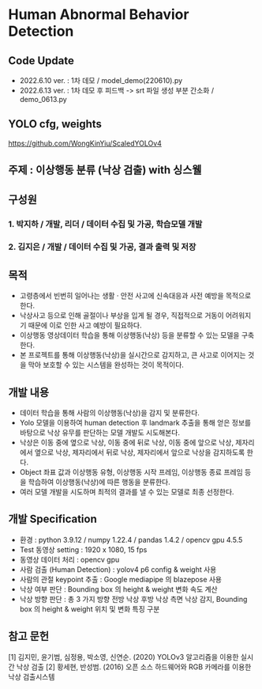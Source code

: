 # Human Abnormal Behavior Detection

## Code Update
- 2022.6.10 ver. : 1차 데모 / model_demo(220610).py
- 2022.6.13 ver. : 1차 데모 후 피드백 -> srt 파일 생성 부분 간소화 / demo_0613.py

## YOLO cfg, weights
https://github.com/WongKinYiu/ScaledYOLOv4

## 주제 : 이상행동 분류 (낙상 검출) with 싱스웰

## 구성원
### 1. 박지하 / 개발, 리더 / 데이터 수집 및 가공, 학습모델 개발
### 2. 김지은 / 개발 / 데이터 수집 및 가공, 결과 출력 및 저장

## 목적
- 고령층에서 빈번히 일어나는 생활 ‧ 안전 사고에 신속대응과 사전 예방을 목적으로 한다.
- 낙상사고 등으로 인해 골절이나 부상을 입게 될 경우, 직접적으로 거동이 어려워지기 때문에 이로 인한 사고 예방이 필요하다.
- 이상행동 영상데이터 학습을 통해 이상행동(낙상) 등을 분류할 수 있는 모델을 구축한다.
- 본 프로젝트를 통해 이상행동(낙상)을 실시간으로 감지하고, 큰 사고로 이어지는 것을 막아 보호할 수 있는 시스템을 완성하는 것이 목적이다.

## 개발 내용
- 데이터 학습을 통해 사람의 이상행동(낙상)을 감지 및 분류한다.
- Yolo 모델을 이용하여 human detection 후 landmark 추출을 통해 얻은 정보를 바탕으로 낙상 유무를 판단하는 모델 개발도 시도해본다.
- 낙상은 이동 중에 옆으로 낙상, 이동 중에 뒤로 낙상, 이동 중에 앞으로 낙상, 제자리에서 옆으로 낙상, 제자리에서 뒤로 낙상, 제자리에서 앞으로 낙상을 감지하도록 한다.
- Object 좌표 값과 이상행동 유형, 이상행동 시작 프레임, 이상행동 종료 프레임 등을 학습하여 이상행동(낙상)에 따른 행동을 분류한다.
- 여러 모델 개발을 시도하며 최적의 결과를 낼 수 있는 모델로 최종 선정한다.

## 개발 Specification
- 환경 : python 3.9.12 / numpy 1.22.4 / pandas 1.4.2 / opencv gpu 4.5.5
- Test 동영상 setting : 1920 x 1080, 15 fps
- 동영상 데이터 처리 : opencv gpu
- 사람 검출 (Human Detection) : yolov4 p6 config & weight 사용
- 사람의 관절 keypoint 추출 : Google mediapipe 의 blazepose 사용
- 낙상 여부 판단 : Bounding box 의 height & weight 변화 속도 계산
- 낙상 방향 판단 : 총 3 가지 방향 전방 낙상 후방 낙상 측면 낙상 감지, Bounding box 의 height & weight 위치 및 변화 특징 구분

## 참고 문헌
[1] 김지민, 윤기범, 심정용, 박소영, 신연순. (2020) YOLOv3 알고리즘을 이용한 실시간 낙상 검출
[2] 황세현, 반성범. (2016) 오픈 소스 하드웨어와 RGB 카메라를 이용한 낙상 검출시스템
